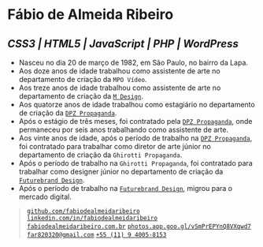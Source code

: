 # Fábio de Almeida Ribeiro

## _CSS3 \| HTML5 \| JavaScript \| PHP \| WordPress_

- Nasceu no dia 20 de março de 1982, em São Paulo, no bairro da Lapa.
- Aos doze anos de idade trabalhou como assistente de arte no departamento de criação da `MPO Vídeo`.
- Aos treze anos de idade trabalhou como assistente de arte no departamento de criação da [`M Design`](https://mdesign.art.br).
- Aos quatorze anos de idade trabalhou como estagiário no departamento de criação da [`DPZ Propaganda`](https://www.dpz.com.br).
- Após o estágio de três meses, foi contratado pela [`DPZ Propaganda`](https://www.dpz.com.br), onde permaneceu por seis anos trabalhando como assistente de arte.
- Aos vinte anos de idade, após o período de trabalho na [`DPZ Propaganda`](https://www.dpz.com.br), foi contratado para trabalhar como diretor de arte júnior no departamento de criação da `Ghirotti Propaganda`.
- Após o período de trabalho na `Ghirotti Propaganda`, foi contratado para trabalhar como designer júnior no departamento de criação da [`Futurebrand Design`](https://www.futurebrand.com).
- Após o período de trabalho na [`Futurebrand Design`](https://www.futurebrand.com), migrou para o mercado digital.

> [`github.com/fabiodealmeidaribeiro`](https://github.com/fabiodealmeidaribeiro)
> [`linkedin.com/in/fabiodealmeidaribeiro`](https://linkedin.com/in/fabiodealmeidaribeiro)
> [`fabiodealmeidaribeiro.com.br`](https://fabiodealmeidaribeiro.com.br)
> [`photos.app.goo.gl/vSmPrEPYnQ8VXqwd7`](https://photos.app.goo.gl/vSmPrEPYnQ8VXqwd7)
> [`far820320@gmail.com`](mailto:far820320@gmail.com)
> [`+55 (11) 9 4005-8153`](https://api.whatsapp.com/send?phone=5511940058153)
